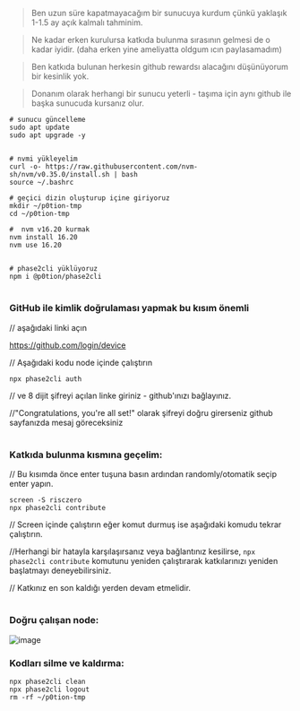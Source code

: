> Ben uzun süre kapatmayacağım bir sunucuya kurdum çünkü yaklaşık 1-1.5 ay açık kalmalı tahminim.

> Ne kadar erken kurulursa katkıda bulunma sırasının gelmesi de o kadar iyidir. (daha erken yine ameliyatta oldgum ıcın paylasamadım)

> Ben katkıda bulunan herkesin github rewardsı alacağını düşünüyorum bir kesinlik yok.

> Donanım olarak herhangi bir sunucu yeterli - taşıma için aynı github ile başka sunucuda kursanız olur. 


```console
# sunucu güncelleme
sudo apt update
sudo apt upgrade -y


# nvmi yükleyelim
curl -o- https://raw.githubusercontent.com/nvm-sh/nvm/v0.35.0/install.sh | bash
source ~/.bashrc

# geçici dizin oluşturup içine giriyoruz
mkdir ~/p0tion-tmp
cd ~/p0tion-tmp

#  nvm v16.20 kurmak
nvm install 16.20
nvm use 16.20


# phase2cli yüklüyoruz
npm i @p0tion/phase2cli
```

#

### GitHub ile kimlik doğrulaması yapmak bu kısım önemli

// aşağıdaki linki açın

https://github.com/login/device 

// Aşağıdaki kodu node içinde çalıştırın

`npx phase2cli auth`

// ve 8 dijit şifreyi açılan linke giriniz - github'ınızı bağlayınız.


//"Congratulations, you're all set!" olarak şifreyi doğru girerseniz github sayfanızda mesaj göreceksiniz

#


### Katkıda bulunma kısmına geçelim:

// Bu kısımda önce enter tuşuna basın ardından randomly/otomatik seçip enter yapın. 

```
screen -S risczero
npx phase2cli contribute
```

// Screen içinde çalıştırın eğer komut durmuş ise aşağıdaki komudu tekrar çalıştırın.

//Herhangi bir hatayla karşılaşırsanız veya bağlantınız kesilirse, `npx phase2cli contribute` komutunu yeniden çalıştırarak katkılarınızı yeniden başlatmayı deneyebilirsiniz. 

// Katkınız en son kaldığı yerden devam etmelidir.

#

### Doğru çalışan node:

![image](https://github.com/ruesandora/risc-zero/assets/101149671/cb1671ad-72c5-4f82-97bf-87aa1d30b8a5)



### Kodları silme ve kaldırma:

```
npx phase2cli clean
npx phase2cli logout
rm -rf ~/p0tion-tmp
```

